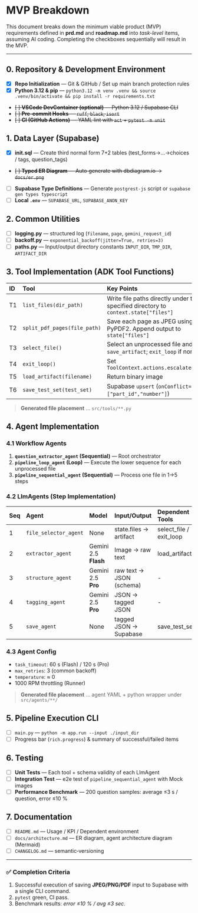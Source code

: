 # MVP Breakdown

This document breaks down the minimum viable product (MVP) requirements defined in **prd.md** and **roadmap.md** into *task-level* items, assuming AI coding. Completing the checkboxes sequentially will result in the MVP.

---

## 0. Repository & Development Environment

* [x] **Repo Initialization** ― Git & GitHub / Set up main branch protection rules
* [x] **Python 3.12 & pip** ― `python3.12 -m venv .venv && source .venv/bin/activate && pip install -r requirements.txt`
* ~~[ ] **VSCode DevContainer (optional)** ― Python 3.12 / Supabase CLI~~
* ~~[ ] **Pre‑commit Hooks** ― `ruff`, `black`, `isort`~~
* ~~[ ] **CI (GitHub Actions)** ― YAML lint with `act` + `pytest -m unit`~~

## 1. Data Layer (Supabase)

* [x] **init.sql** ― Create third normal form 7+2 tables (test_forms→…→choices / tags, question\_tags)
* ~~[ ] **Typed ER Diagram** ― Auto‑generate with dbdiagram.io → `docs/er.png`~~
* [ ] **Supabase Type Definitions** ― Generate `postgrest-js` script or `supabase gen types typescript`
* [ ] **Local `.env`** ― `SUPABASE_URL`, `SUPABASE_ANON_KEY`

## 2. Common Utilities

* [ ] **logging.py** ― structured log (`filename`, `page`, `gemini_request_id`)
* [ ] **backoff.py** ― `exponential_backoff(jitter=True, retries=3)`
* [ ] **paths.py** ― Input/output directory constants `INPUT_DIR`, `TMP_DIR`, `ARTIFACT_DIR`

## 3. Tool Implementation (ADK Tool Functions)

| ID  | Tool                          | Key Points                                                              | Test                                          |
| :-- | :---------------------------- | :---------------------------------------------------------------------- | :-------------------------------------------- |
| T1  | `list_files(dir_path)`       | Write file paths directly under the specified directory to `context.state["files"]` | `pytest tests/tools/test_list_files.py`     |
| T2  | `split_pdf_pages(file_path)` | Save each page as JPEG using PyPDF2. Append output to `state["files"]`   | Verify the number of generated files with `MockArtifactService` |
| T3  | `select_file()`              | Select an unprocessed file and `save_artifact`; `exit_loop` if none     | Edge case: empty queue                        |
| T4  | `exit_loop()`                | Set `ToolContext.actions.escalate=True`                               | -                                             |
| T5  | `load_artifact(filename)`    | Return binary image                                                     | Size limit & existence check                    |
| T6  | `save_test_set(test_set)`    | Supabase `upsert` (`onConflict=["part_id","number"]`)                  | pgBouncer limit, assert `rows_upserted`       |

> **Generated file placement** … `src/tools/**.py`

## 4. Agent Implementation

### 4.1 Workflow Agents

1.  **`question_extractor_agent` (Sequential)** ― Root orchestrator
2.  **`pipeline_loop_agent` (Loop)** ― Execute the lower sequence for each unprocessed file
3.  **`pipeline_sequential_agent` (Sequential)** ― Process one file in 1→5 steps

### 4.2 LlmAgents (Step Implementation)

| Seq | Agent                 | Model                | Input/Output           | Dependent Tools             |
| :-- | :-------------------- | :------------------- | :--------------------- | :-------------------------- |
| 1   | `file_selector_agent` | None                 | state.files → artifact | select\_file / exit\_loop   |
| 2   | `extractor_agent`     | Gemini 2.5 **Flash** | Image → raw text       | load\_artifact              |
| 3   | `structure_agent`     | Gemini 2.5 **Pro** | raw text → JSON (schema) | -                           |
| 4   | `tagging_agent`       | Gemini 2.5 **Pro** | JSON → tagged JSON     | -                           |
| 5   | `save_agent`          | None                 | tagged JSON → Supabase | save\_test\_set             |

### 4.3 Agent Config

* `task_timeout`: 60 s (Flash) / 120 s (Pro)
* `max_retries`: 3 (common backoff)
* `temperature`: ≈ 0
* 1000 RPM throttling (Runner)

> **Generated file placement** … agent YAML + python wrapper under `src/agents/**/`

## 5. Pipeline Execution CLI

* [ ] `main.py` ― `python -m app.run --input ./input_dir`
* [ ] Progress bar (`rich.progress`) & summary of successful/failed items

## 6. Testing

* [ ] **Unit Tests** ― Each tool + schema validity of each LlmAgent
* [ ] **Integration Test** ― e2e test of `pipeline_sequential_agent` with Mock images
* [ ] **Performance Benchmark** ― 200 question samples: average ≤3 s / question, error ≤10 %

## 7. Documentation

* [ ] `README.md` ― Usage / KPI / Dependent environment
* [ ] `docs/architecture.md` ― ER diagram, agent architecture diagram (Mermaid)
* [ ] `CHANGELOG.md` ― semantic‑versioning

---

### ✅ Completion Criteria

1.  Successful execution of saving **JPEG/PNG/PDF** input to Supabase with a single CLI command.
2.  `pytest` green, CI pass.
3.  Benchmark results: *error ≤10 % / avg ≤3 sec*.